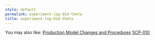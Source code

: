 ```yaml
---
style: default
permalink: experiment-log-914-theta
title: experiment-log-914-theta
---
```

You may also like:
[Production Model Changes and Procedures](http://scp-wiki.net/production-model-changes-and-procedures)
[SCP-010](http://scp-wiki.net/scp-010)